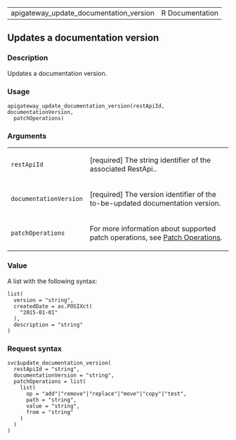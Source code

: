 <table style="width: 100%;">
<tbody>
<tr class="odd">
<td>apigateway_update_documentation_version</td>
<td style="text-align: right;">R Documentation</td>
</tr>
</tbody>
</table>

## Updates a documentation version

### Description

Updates a documentation version.

### Usage

    apigateway_update_documentation_version(restApiId, documentationVersion,
      patchOperations)

### Arguments

<table>
<colgroup>
<col style="width: 35%" />
<col style="width: 65%" />
</colgroup>
<tbody>
<tr class="odd">
<td><code
id="apigateway_update_documentation_version_:_restApiId">restApiId</code></td>
<td><p>[required] The string identifier of the associated
RestApi..</p></td>
</tr>
<tr class="even">
<td><code
id="apigateway_update_documentation_version_:_documentationVersion">documentationVersion</code></td>
<td><p>[required] The version identifier of the to-be-updated
documentation version.</p></td>
</tr>
<tr class="odd">
<td><code
id="apigateway_update_documentation_version_:_patchOperations">patchOperations</code></td>
<td><p>For more information about supported patch operations, see <a
href="https://docs.aws.amazon.com/apigateway/latest/api/patch-operations.html">Patch
Operations</a>.</p></td>
</tr>
</tbody>
</table>

### Value

A list with the following syntax:

    list(
      version = "string",
      createdDate = as.POSIXct(
        "2015-01-01"
      ),
      description = "string"
    )

### Request syntax

    svc$update_documentation_version(
      restApiId = "string",
      documentationVersion = "string",
      patchOperations = list(
        list(
          op = "add"|"remove"|"replace"|"move"|"copy"|"test",
          path = "string",
          value = "string",
          from = "string"
        )
      )
    )
